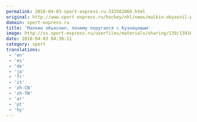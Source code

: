 ```yaml
---
permalink: 2018-04-03-sport-express.ru-332502066.html
original: http://www.sport-express.ru/hockey/nhl/news/malkin-obyasnil-pochemu-porugalsya-s-kuznecovym-1391685/
domain: sport-express.ru
title: 'Малкин объяснил, почему поругался с Кузнецовым'
image: http://ss.sport-express.ru/userfiles/materials/sharing/139/1391685.jpg
date: 2018-04-03 04:38:11
category: sport
translations: 
 - 'en'
 - 'es'
 - 'de'
 - 'ja'
 - 'fr'
 - 'it'
 - 'zh-CN'
 - 'zh-TW'
 - 'ar'
 - 'pt'
 - 'hy'
---
```


